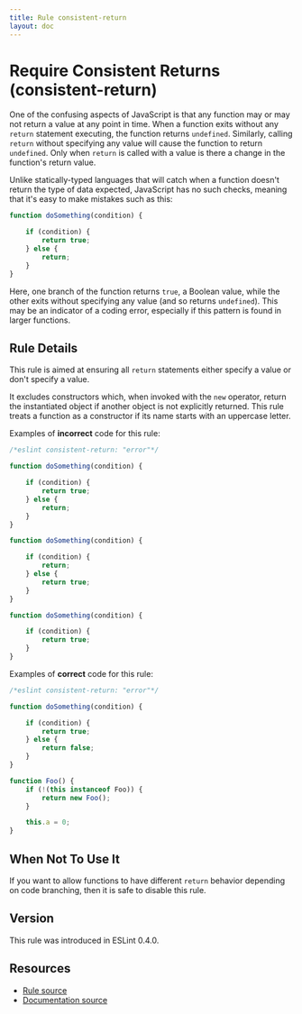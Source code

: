 ```yaml
---
title: Rule consistent-return
layout: doc
---
```

<!-- Note: No pull requests accepted for this file. See README.md in the root directory for details. -->

# Require Consistent Returns (consistent-return)

One of the confusing aspects of JavaScript is that any function may or may not return a value at any point in time. When a function exits without any `return` statement executing, the function returns `undefined`. Similarly, calling `return` without specifying any value will cause the function to return `undefined`. Only when `return` is called with a value is there a change in the function's return value.

Unlike statically-typed languages that will catch when a function doesn't return the type of data expected, JavaScript has no such checks, meaning that it's easy to make mistakes such as this:

```js
function doSomething(condition) {

    if (condition) {
        return true;
    } else {
        return;
    }
}
```

Here, one branch of the function returns `true`, a Boolean value, while the other exits without specifying any value (and so returns `undefined`). This may be an indicator of a coding error, especially if this pattern is found in larger functions.

## Rule Details

This rule is aimed at ensuring all `return` statements either specify a value or don't specify a value.

It excludes constructors which, when invoked with the `new` operator, return the instantiated object if another object is not explicitly returned.  This rule treats a function as a constructor if its name starts with an uppercase letter.

Examples of **incorrect** code for this rule:

```js
/*eslint consistent-return: "error"*/

function doSomething(condition) {

    if (condition) {
        return true;
    } else {
        return;
    }
}

function doSomething(condition) {

    if (condition) {
        return;
    } else {
        return true;
    }
}

function doSomething(condition) {

    if (condition) {
        return true;
    }
}
```

Examples of **correct** code for this rule:

```js
/*eslint consistent-return: "error"*/

function doSomething(condition) {

    if (condition) {
        return true;
    } else {
        return false;
    }
}

function Foo() {
    if (!(this instanceof Foo)) {
        return new Foo();
    }

    this.a = 0;
}
```

## When Not To Use It

If you want to allow functions to have different `return` behavior depending on code branching, then it is safe to disable this rule.

## Version

This rule was introduced in ESLint 0.4.0.

## Resources

* [Rule source](https://github.com/eslint/eslint/tree/master/lib/rules/consistent-return.js)
* [Documentation source](https://github.com/eslint/eslint/tree/master/docs/rules/consistent-return.md)
